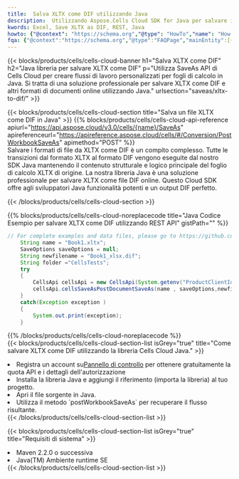 ```yaml
---
title:  Salva XLTX come DIF utilizzando Java
description:  Utilizzando Aspose.Cells Cloud SDK for Java per salvare il file in formato XLTX come file in formato DIF.
kwords: Excel, Save XLTX as DIF, REST, Java
howto: {"@context": "https://schema.org","@type": "HowTo","name": "How to save XLTX as DIF using the Cells Cloud Java library.","description": "How to save XLTX as DIF using the Cells Cloud Java library.","image": {"@type": "ImageObject"},"url": "/java/saveas/xltx-to-dif/","step": [{ "@type": "HowToStep","name": "How to save XLTX as DIF using the Cells Cloud Java library. step 1", "image": {"@type": "ImageObject",},"url": "/java/saveas/xltx-to-dif/","text": "Register an account at <a href='https://dashboard.aspose.cloud/'>Dashboard</a> to get free API quota & authorization details",},{ "@type": "HowToStep","name": "How to save XLTX as DIF using the Cells Cloud Java library. step 1", "image": {"@type": "ImageObject",},"url": "/java/saveas/xltx-to-dif/","text": "Install Java library and add the reference (import the library) to your project.",},{ "@type": "HowToStep","name": "How to save XLTX as DIF using the Cells Cloud Java library. step 1", "image": {"@type": "ImageObject",},"url": "/java/saveas/xltx-to-dif/","text": "Open the source file in Java.",},{ "@type": "HowToStep","name": "How to save XLTX as DIF using the Cells Cloud Java library. step 1", "image": {"@type": "ImageObject",},"url": "/java/saveas/xltx-to-dif/","text": "Use the `postWorkbookSaveAs` method to retrieve the resulting stream.",}, ],"supply": {"@type": "HowToSupply","name": "document"},"tool": [{"@type": "HowToTool","name": "IntelliJ IDEA, Visual Studio Code, Eclipse"},{"@type": "HowToTool","name": "Aspose Cells"}],"totalTime": "PT6M"}
fqa: {"@context":"https://schema.org","@type":"FAQPage","mainEntity":[{"@type":"Question","name":"Why save file as other formats file in C# using REST API?","acceptedAnswer":{"@type":"Answer","text":"Documents are encoded in many ways, and some files may be incompatible with the software you use. To open and read such files, just save them as appropriate file formats.<br/><ol><li>Install .NET SDK and add the reference (import the library) to your project.</li><li>Open the source file in C# using REST API.</li><li>Call the PostWorkbookSaveAsRequest() method, passing an output filename with required extension.</li><li>Get the result of save as a separate file.</li></ol>"}},{"@type":"Question","name":"What file formats can I save as with your C# library?","acceptedAnswer":{"@type":"Answer","text":"We support a variety of file formats for conversion using .NET library, including XLSX, Excel, xls , PDF, CSV, HTML, Markdown, XML, PNG, JPG, TIFF, Json, TXT and many more."}},{"@type":"Question","name":"What is the maximum allowed file size for conversion using this .NET library?","acceptedAnswer":{"@type":"Answer","text":"There are no file size limits for format conversions using .NET library."}}]}
---
```

{{< blocks/products/cells/cells-cloud-banner h1="Salva XLTX come DIF" h2="Java libreria per salvare XLTX come DIF" p="Utilizza SaveAs API di Cells Cloud per creare flussi di lavoro personalizzati per fogli di calcolo in Java. Si tratta di una soluzione professionale per salvare XLTX come DIF e altri formati di documenti online utilizzando Java." urlsection="saveas/xltx-to-dif/" >}}

{{< blocks/products/cells/cells-cloud-section title="Salva un file XLTX come DIF in Java" >}}
{{% blocks/products/cells/cells-cloud-api-reference apiurl="https://api.aspose.cloud/v3.0/cells/{name}/SaveAs" apireferenceurl="https://apireference.aspose.cloud/cells/#/Conversion/PostWorkbookSaveAs" apimethod="POST" %}}
<br/>
Salvare i formati di file da XLTX come DIF è un compito complesso. Tutte le transizioni dal formato XLTX al formato DIF vengono eseguite dal nostro SDK Java mantenendo il contenuto strutturale e logico principale del foglio di calcolo XLTX di origine. La nostra libreria Java è una soluzione professionale per salvare XLTX come file DIF online. Questo Cloud SDK offre agli sviluppatori Java funzionalità potenti e un output DIF perfetto.

{{< /blocks/products/cells/cells-cloud-section >}}

{{% blocks/products/cells/cells-cloud-noreplacecode title="Java Codice Esempio per salvare XLTX come DIF utilizzando REST API" gistPath="" %}}
  
```java
// For complete examples and data files, please go to https://github.com/aspose-cells-cloud/aspose-cells-cloud-java/
    String name = "Book1.xltx";
    SaveOptions saveOptions = null;
    String newfilename = "Book1_xlsx.dif";
    String folder ="CellsTests";
    try 
    {
        CellsApi cellsApi = new CellsApi(System.getenv("ProductClientId"), System.getenv("ProductClientSecret"));
        cellsApi.cellsSaveAsPostDocumentSaveAs(name , saveOptions,newfilename,false,false,folder,null,null,null,true);                       
    }
    catch(Exception exception )
    {
        System.out.print(exception);
    }
```
  
{{% /blocks/products/cells/cells-cloud-noreplacecode %}}
<br/>
{{< blocks/products/cells/cells-cloud-section-list isGrey="true" title="Come salvare XLTX come DIF utilizzando la libreria Cells Cloud Java." >}}
<li> Registra un account su<a href="https://dashboard.aspose.cloud/">Pannello di controllo</a> per ottenere gratuitamente la quota API e i dettagli dell'autorizzazione</li>
<li>Installa la libreria Java e aggiungi il riferimento (importa la libreria) al tuo progetto.</li>
<li>Apri il file sorgente in Java.</li>
<li>Utilizza il metodo `postWorkbookSaveAs` per recuperare il flusso risultante.</li>
{{< /blocks/products/cells/cells-cloud-section-list >}}

{{< blocks/products/cells/cells-cloud-section-list isGrey="true" title="Requisiti di sistema" >}}
<li>Maven 2.2.0 o successiva</li>
<li>Java(TM) Ambiente runtime SE</li>
{{< /blocks/products/cells/cells-cloud-section-list >}}
